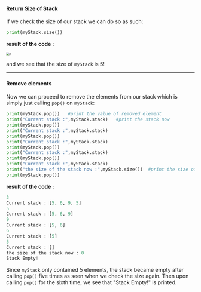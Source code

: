 #### Return Size of Stack

 If we check the size of our stack we can do so as such:

 ```python
 print(myStack.size())   
 ```

 **result of the code :**

 <img src="https://projectbit.s3-us-west-1.amazonaws.com/darlene/labs/stacks2.jpg" alt="2" style="zoom:50%;" />

 and we see that the size of `myStack` is 5!

 ---

 #### Remove elements

 Now we can proceed to remove the elements from our stack which is simply just calling `pop()` on `myStack`:

 ```python
 print(myStack.pop())   #print the value of removed element
 print("Current stack :",myStack.stack)   #print the stack now
 print(myStack.pop())
 print("Current stack :",myStack.stack)
 print(myStack.pop())
 print("Current stack :",myStack.stack)
 print(myStack.pop())
 print("Current stack :",myStack.stack)
 print(myStack.pop())
 print("Current stack :",myStack.stack)
 print("the size of the stack now :",myStack.size())  #print the size of stack
 print(myStack.pop())
 ```

 **result of the code :**

 ```python
 3
 Current stack : [5, 6, 9, 5]
 5
 Current stack : [5, 6, 9]
 9
 Current stack : [5, 6]
 6
 Current stack : [5]
 5
 Current stack : []
 the size of the stack now : 0
 Stack Empty!
 ```

 Since `myStack` only contained 5 elements, the stack became empty after calling `pop()` five times as seen when we check the size again. Then upon calling `pop()` for the sixth time, we see that "Stack Empty!" is printed. 